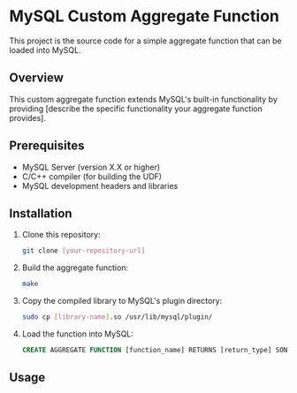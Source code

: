 # MySQL Custom Aggregate Function

This project is the source code for a simple aggregate function that can be loaded into MySQL.

## Overview

This custom aggregate function extends MySQL's built-in functionality by providing [describe the specific functionality your aggregate function provides].

## Prerequisites

- MySQL Server (version X.X or higher)
- C/C++ compiler (for building the UDF)
- MySQL development headers and libraries

## Installation

1. Clone this repository:
   ```bash
   git clone [your-repository-url]
   ```

2. Build the aggregate function:
   ```bash
   make
   ```

3. Copy the compiled library to MySQL's plugin directory:
   ```bash
   sudo cp [library-name].so /usr/lib/mysql/plugin/
   ```

4. Load the function into MySQL:
   ```sql
   CREATE AGGREGATE FUNCTION [function_name] RETURNS [return_type] SONAME '[library-name].so';
   ```

## Usage
